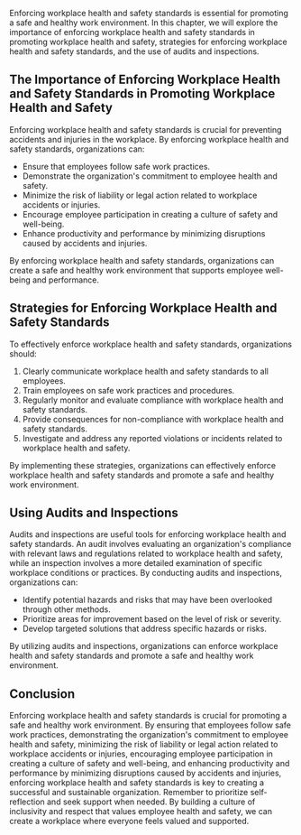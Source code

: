 
Enforcing workplace health and safety standards is essential for promoting a safe and healthy work environment. In this chapter, we will explore the importance of enforcing workplace health and safety standards in promoting workplace health and safety, strategies for enforcing workplace health and safety standards, and the use of audits and inspections.

The Importance of Enforcing Workplace Health and Safety Standards in Promoting Workplace Health and Safety
----------------------------------------------------------------------------------------------------------

Enforcing workplace health and safety standards is crucial for preventing accidents and injuries in the workplace. By enforcing workplace health and safety standards, organizations can:

* Ensure that employees follow safe work practices.
* Demonstrate the organization's commitment to employee health and safety.
* Minimize the risk of liability or legal action related to workplace accidents or injuries.
* Encourage employee participation in creating a culture of safety and well-being.
* Enhance productivity and performance by minimizing disruptions caused by accidents and injuries.

By enforcing workplace health and safety standards, organizations can create a safe and healthy work environment that supports employee well-being and performance.

Strategies for Enforcing Workplace Health and Safety Standards
--------------------------------------------------------------

To effectively enforce workplace health and safety standards, organizations should:

1. Clearly communicate workplace health and safety standards to all employees.
2. Train employees on safe work practices and procedures.
3. Regularly monitor and evaluate compliance with workplace health and safety standards.
4. Provide consequences for non-compliance with workplace health and safety standards.
5. Investigate and address any reported violations or incidents related to workplace health and safety.

By implementing these strategies, organizations can effectively enforce workplace health and safety standards and promote a safe and healthy work environment.

Using Audits and Inspections
----------------------------

Audits and inspections are useful tools for enforcing workplace health and safety standards. An audit involves evaluating an organization's compliance with relevant laws and regulations related to workplace health and safety, while an inspection involves a more detailed examination of specific workplace conditions or practices. By conducting audits and inspections, organizations can:

* Identify potential hazards and risks that may have been overlooked through other methods.
* Prioritize areas for improvement based on the level of risk or severity.
* Develop targeted solutions that address specific hazards or risks.

By utilizing audits and inspections, organizations can enforce workplace health and safety standards and promote a safe and healthy work environment.

Conclusion
----------

Enforcing workplace health and safety standards is crucial for promoting a safe and healthy work environment. By ensuring that employees follow safe work practices, demonstrating the organization's commitment to employee health and safety, minimizing the risk of liability or legal action related to workplace accidents or injuries, encouraging employee participation in creating a culture of safety and well-being, and enhancing productivity and performance by minimizing disruptions caused by accidents and injuries, enforcing workplace health and safety standards is key to creating a successful and sustainable organization. Remember to prioritize self-reflection and seek support when needed. By building a culture of inclusivity and respect that values employee health and safety, we can create a workplace where everyone feels valued and supported.
